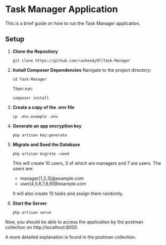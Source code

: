 # Task Manager Application

This is a brief guide on how to run the Task Manager application.

## Setup

1. **Clone the Repository**
    ```
    git clone https://github.com/rasheedy97/Task-Manager
    ```

2. **Install Composer Dependencies**
    Navigate to the project directory:
    ```
    cd Task-Manager
    ```
    Then run:
    ```
    composer install
    ```

3. **Create a copy of the .env file**
    ```
    cp .env.example .env
    ```

4. **Generate an app encryption key**
    ```
    php artisan key:generate
    ```

5. **Migrate and Seed the Database**
    ```
    php artisan migrate —seed
    ```
    This will create 10 users, 3 of which are managers and 7 are users. The users are:
    - manager[1,2,3]@example.com
    - user[4,5,6,7,8,9]@example.com 

    It will also create 10 tasks and assign them randomly.

6. **Start the Server**
    ```
    php artisan serve
    ```

Now, you should be able to access the application by the postman collection on http://localhost:8000.

A more detailed explanation is found in the postman collection.
